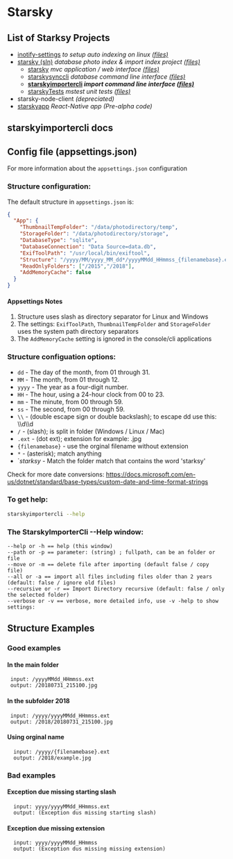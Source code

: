 # Starsky
## List of Starksy Projects
 - [inotify-settings](../../inotify-settings/readme.md) _to setup auto indexing on linux [(files)](../../inotify-settings)_
 - [starsky (sln)](../../starsky/readme.md) _database photo index & import index project [(files)](../../starsky)_
   - [starsky](../../starsky/starsky/readme.md)  _mvc application / web interface [(files)](../../starsky/starsky)_
   - [starskysynccli](../../starsky/starskysynccli/readme.md)  _database command line interface [(files)](../../starsky/starskysynccli)_
   - __[starskyimportercli](../../starsky/starskyimportercli/readme.md)  _import command line interface [(files)](../../starsky/starskyimportercli)___
   - [starskyTests](../../starsky/starskyTests/readme.md)  _mstest unit tests [(files)](../../starsky/starskyTests)_
 - starsky-node-client  _(depreciated)_
 - [starskyapp](../../starskyapp) _React-Native app (Pre-alpha code)_

## starskyimportercli docs

## Config file (appsettings.json)
For more information about the `appsettings.json` configuration

### Structure configuration:
The default structure in `appsettings.json` is:
```json
{
  "App": {
    "ThumbnailTempFolder": "/data/photodirectory/temp",
    "StorageFolder": "/data/photodirectory/storage",
    "DatabaseType": "sqlite",
    "DatabaseConnection": "Data Source=data.db",
    "ExifToolPath": "/usr/local/bin/exiftool",
    "Structure": "/yyyy/MM/yyyy_MM_dd*/yyyyMMdd_HHmmss_{filenamebase}.ext",
    "ReadOnlyFolders": ["/2015","/2018"],
    "AddMemoryCache": false
  }
}

```
#### Appsettings Notes
1)   Structure uses slash as directory separator for Linux and Windows
2)   The settings: `ExifToolPath`, `ThumbnailTempFolder` and  `StorageFolder` uses the system path directory separators
3)    The `AddMemoryCache` setting is ignored in the console/cli applications 

### Structure configuation options:

- `dd` 	 -   The day of the month, from 01 through 31.
- `MM` 	 -   The month, from 01 through 12.
- `yyyy` 	-    The year as a four-digit number.
- `HH` 	 -   The hour, using a 24-hour clock from 00 to 23.
- `mm` 	 -   The minute, from 00 through 59.
- `ss` 	 -   The second, from 00 through 59.
- `\\`     -      (double escape sign or double backslash); to escape dd use this: \\\d\\\d
- `/`     -       (slash); is split in folder (Windows / Linux / Mac)
- `.ext`   -       (dot ext); extension for example: .jpg
- `{filenamebase}` - use the orginal filename without extension
- `*`      -     (asterisk); match anything
- `*starksy*    -   Match the folder match that contains the word 'starksy' 

Check for more date conversions:
https://docs.microsoft.com/en-us/dotnet/standard/base-types/custom-date-and-time-format-strings



### To get help:
```sh
starskyimportercli --help
```

### The StarskyImporterCli --Help window:
```
--help or -h == help (this window)
--path or -p == parameter: (string) ; fullpath, can be an folder or file
--move or -m == delete file after importing (default false / copy file)
--all or -a == import all files including files older than 2 years (default: false / ignore old files) 
--recursive or -r == Import Directory recursive (default: false / only the selected folder) 
--verbose or -v == verbose, more detailed info, use -v -help to show settings:
```


## Structure Examples
### Good examples
#### In the main folder
```
 input: /yyyyMMdd_HHmmss.ext
 output: /20180731_215100.jpg
```

#### In the subfolder 2018
```
 input: /yyyy/yyyyMMdd_HHmmss.ext
 output: /2018/20180731_215100.jpg
```
#### Using orginal name
```
  input: /yyyy/{filenamebase}.ext
  output: /2018/example.jpg
```
### Bad examples

#### Exception due missing starting slash
```
  input: yyyy/yyyyMMdd_HHmmss.ext
  output: (Exception dus missing starting slash)
```

#### Exception due missing extension
```
  input: yyyy/yyyyMMdd_HHmmss
  output: (Exception dus missing missing extension)
```